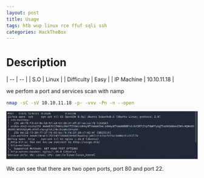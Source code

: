 ```yaml
---
layout: post
title: Usage
tags: htb wup linux rce ffuf sqli ssh
categories: HackTheBox 
---
```


# Description


| -- | -- |
| S.O | Linux |
| Difficulty | Easy |
| IP Machine | 10.10.11.18 | 


we perfom a port and services scan with namp

~~~ bash
nmap -sC -sV 10.10.11.18 -p- -vvv -Pn -n --open
~~~

![alt text](/assets/img/port_1.png)

We can see that there are two open ports, port 80 and port 22.
